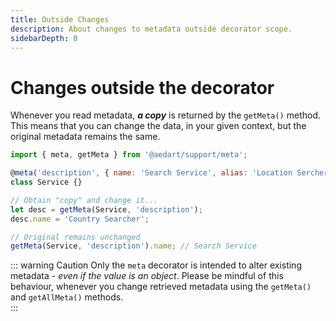 ```yaml
---
title: Outside Changes
description: About changes to metadata outside decorator scope.
sidebarDepth: 0
---
```


# Changes outside the decorator

Whenever you read metadata, **_a copy_** is returned by the `getMeta()` method.
This means that you can change the data, in your given context, but the original metadata remains the same.

```js
import { meta, getMeta } from '@aedart/support/meta';

@meta('description', { name: 'Search Service', alias: 'Location Sercher' })
class Service {}

// Obtain "copy" and change it...
let desc = getMeta(Service, 'description');
desc.name = 'Country Searcher';

// Original remains unchanged
getMeta(Service, 'description').name; // Search Service
```

::: warning Caution
Only the `meta` decorator is intended to alter existing metadata - _even if the value is an object_.
Please be mindful of this behaviour, whenever you change retrieved metadata using the `getMeta()` and `getAllMeta()` methods.  
:::